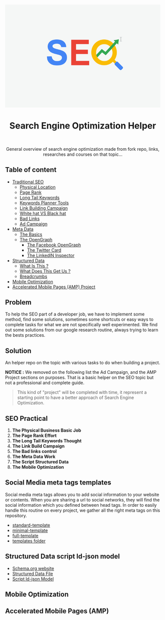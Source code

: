 <div align="center">
<img src="assets/img/seo-main-img.jpg"/><br />

<h1>Search Engine Optimization Helper</h1><br />

<p>General overview of search engine optimization made from fork repo, links, researches and courses on that topic...</p>
</div>

## Table of content

- [Traditional SEO](course/TRADITIONAL.md)
  - [Physical Location](course/TRADITIONAL.md#physical-location)
  - [Page Rank](course/TRADITIONAL.md#pagerank)
  - [Long Tail Keywords](course/TRADITIONAL.md#long-tail-keywords)
  - [Keywords Planner Tools](course/TRADITIONAL.md#keywords-planner-tools)
  - [Link Building Campaign](course/TRADITIONAL.md#link-building-campaign)
  - [White hat VS Black hat](course/TRADITIONAL.md#white-hat-vs-black-hat)
  - [Bad Links](course/TRADITIONAL.md#bad-links)
  - [Ad Campaign](course/TRADITIONAL.md#ad-campaigns)
- [Meta Data](course/METADATA.md)
  - [The Basics](course/METADATA.md#basics-meta-tags)
  - [The OpenGraph](course/METADATA.md#opengraph-meta-tags)
    - [The Facebook OpenGraph](course/METADATA.md#facebook-opengraph)
    - [The Twitter Card](course/METADATA.md#twitter-card)
    - [The LinkedIN Inspector](course/METADATA.md#linkedin-inspector)
- [Structured Data](course/STRUCTUREDDATA.md)
  - [What Is This ?](course/STRUCTUREDDATA.md#what-is-this)
  - [What Does This Get Us ?](course/STRUCTUREDDATA.md#what-does-this-get-us)
  - [Breadcrumbs](course/STRUCTUREDDATA.md#breadcrumbs)
- [Mobile Optimization](course/MOBILEOPTIMIZATION.md)
- [Accelerated Mobile Pages (AMP) Project](course/AMP.md)

## Problem

To help the SEO part of a developer job, we have to implement some method, find some solutions, sometimes some shortcuts or easy ways to complete tasks for what we are not specifically well experimented.
We find out some solutions from our google research routine, always trying to learn the bests practices.


## Solution

An helper repo on the topic with various tasks to do when building a project.

**NOTICE :** 
We removed on the following list the Ad Campaign, and the AMP Project sections on purposes. That is a basic helper on the SEO topic but not a professional and complete guide.

> This kind of "project" will be completed with time, it represent a starting point to have a better approach of Search Engine Optimization.

## SEO Practical

1. **The Physical Business Basic Job**
2. **The Page Rank Effort**
3. **The Long Tail Keywords Thought**
4. **The Link Build Campaign**
5. **The Bad links control**
6. **The Meta Data Work**  
7. **The Script Structured Data**
8. **The Mobile Optimization**

## Social Media meta tags templates

Social media meta tags allows you to add social information to your website or contents.
When you are sharing a url to social networks, they will find the social information which you defined between head tags.
In order to easily handle this routine on every project, we gather all the right meta tags on this repository.

- [standard-template](templates/standard-template.html)
- [minimal-template](templates/minimal-template.html)
- [full-template](templates/full-template.html)
- [templates folder](templates)

## Structured Data script ld-json model

- [Schema.org website](https://schema.org/)
- [Structured Data File](course/STRUCTUREDDATA.md)
- [Script ld-json Model](templates/breadcrumbs.html)

## Mobile Optimization

## Accelerated Mobile Pages (AMP)